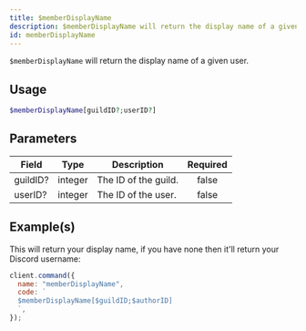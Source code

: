 ```yaml
---
title: $memberDisplayName
description: $memberDisplayName will return the display name of a given user.
id: memberDisplayName
---
```


`$memberDisplayName` will return the display name of a given user.

## Usage

```php
$memberDisplayName[guildID?;userID?]
```

## Parameters

| Field    | Type    | Description          | Required |
| -------- | ------- | -------------------- | :------: |
| guildID? | integer | The ID of the guild. |  false   |
| userID?  | integer | The ID of the user.  |  false   |

## Example(s)

This will return your display name, if you have none then it'll return your Discord username:

```javascript
client.command({
  name: "memberDisplayName",
  code: `
  $memberDisplayName[$guildID;$authorID]
  `,
});
```
